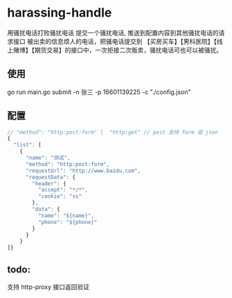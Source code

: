 # harassing-handle
用骚扰电话打败骚扰电话
提交一个骚扰电话, 推送到配置内容到其他骚扰电话的请求接口
被出卖的信息烦人的电话，把骚电话提交到 【买房买车】【男科医院】【线上赌博】【期货交易】的接口中，一次拒接二次贩卖，骚扰电话可也可以被骚扰。
## 使用
go run main.go submit -n 张三 -p 16601139225 -c "./config.json"
## 配置
```js
// "method": "http:post:form" |  "http:get" // post 支持 form 或 json 
{
  "list": [
    {
      "name": "测试",
      "method": "http:post:form",
      "requestUrl": "http://www.baidu.com",
      "requestData": {
        "header": {
          "accept": "*/*",
          "cookie": "ss"
        },
        "data": {
          "name": "${name}",
          "phone": "${phone}"
        }
      }
    }
]}
```
## todo:
  支持 http-proxy
  接口返回验证
 
